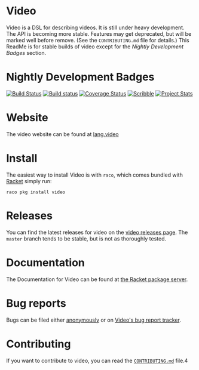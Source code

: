 Video
=====
Video is a DSL for describing videos. It is still under heavy development. The API is becoming more stable. Features may get deprecated, but will be marked well before remove. (See the `CONTRIBUTING.md` file for details.) This ReadMe is for stable builds of video except for the *Nightly Development Badges* section.

# Nightly Development Badges
[![Build Status](https://travis-ci.org/videolang/video.svg?branch=master)](https://travis-ci.org/videolang/video)
[![Build status](https://ci.appveyor.com/api/projects/status/f2t9op5dflo67ls4?svg=true)](https://ci.appveyor.com/project/LeifAndersen/video)
[![Coverage Status](https://coveralls.io/repos/github/videolang/video/badge.svg?branch=master)](https://coveralls.io/github/videolang/video?branch=master)
[![Scribble](https://img.shields.io/badge/Docs-Scribble-blue.svg)](http://docs.racket-lang.org/video@video-unstable/index.html)
[![Project Stats](https://www.openhub.net/p/video/widgets/project_thin_badge.gif)](https://www.openhub.net/p/video)

# Website

The video website can be found at [lang.video][3]

# Install

The easiest way to install Video is with `raco`, which comes bundled with [Racket][1] simply run:

```
raco pkg install video
```

# Releases

You can find the latest releases for video on the [video releases page][2]. The `master` branch tends to be stable, but is not as thoroughly tested.

# Documentation

The Documentation for Video can be found at [the Racket package server][4].

# Bug reports

Bugs can be filed either [anonymously][6] or on [Video's bug report tracker][7].

# Contributing

If you want to contribute to video, you can read the [`CONTRIBUTING.md`][5] file.4

[1]: https://racket-lang.org
[2]: https://github.com/videolang/video/releases
[3]: http://lang.video
[4]: http://docs.racket-lang.org/video@video/index.html
[5]: https://github.com/videolang/video/blob/master/CONTRIBUTING.md
[6]: https://gitreports.com/issue/videolang/video
[7]: https://github.com/videolang/video/issues
